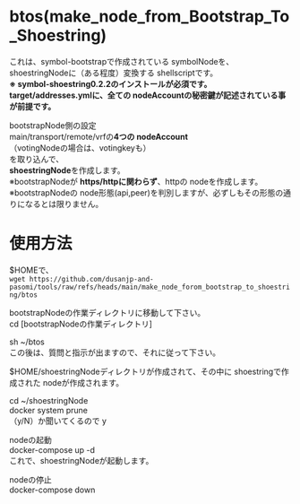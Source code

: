 # btos(make_node_from_Bootstrap_To_Shoestring)
これは、symbol-bootstrapで作成されている symbolNodeを、  
shoestringNodeに（ある程度）変換する shellscriptです。  
**※ symbol-shoestring0.2.2のインストールが必須です。**
**target/addresses.ymlに、全ての nodeAccountの秘密鍵が記述されている事が前提です。**  
  
bootstrapNode側の設定  
main/transport/remote/vrfの**4つの nodeAccount**  
（votingNodeの場合は、votingkeyも）  
を取り込んで、  
**shoestringNode**を作成します。  
※bootstrapNodeが **https/httpに関わらず**、httpの nodeを作成します。  
※bootstrapNodeの node形態(api,peer)を判別しますが、必ずしもその形態の通りになるとは限りません。
  
# 使用方法
$HOMEで、  
`wget https://github.com/dusanjp-and-pasomi/tools/raw/refs/heads/main/make_node_forom_bootstrap_to_shoestring/btos`  
  
bootstrapNodeの作業ディレクトリに移動して下さい。  
cd [bootstrapNodeの作業ディレクトリ]  
  
sh ~/btos  
この後は、質問と指示が出ますので、それに従って下さい。  
  
$HOME/shoestringNodeディレクトリが作成されて、その中に shoestringで作成された nodeが作成されます。  
  
cd ~/shoestringNode  
docker system prune  
（y/N）か聞いてくるので y  
  
nodeの起動  
docker-compose up -d  
これで、shoestringNodeが起動します。
  
nodeの停止  
docker-compose down  

